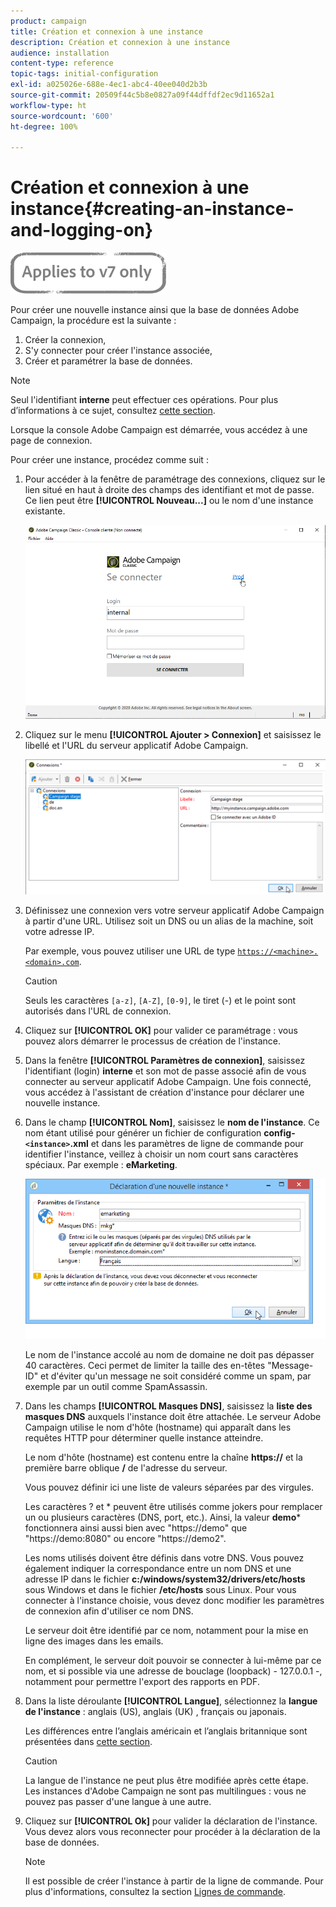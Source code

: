 ```yaml
---
product: campaign
title: Création et connexion à une instance
description: Création et connexion à une instance
audience: installation
content-type: reference
topic-tags: initial-configuration
exl-id: a025026e-688e-4ec1-abc4-40ee040d2b3b
source-git-commit: 20509f44c5b8e0827a09f44dffdf2ec9d11652a1
workflow-type: ht
source-wordcount: '600'
ht-degree: 100%

---
```


# Création et connexion à une instance{#creating-an-instance-and-logging-on}

![](../../assets/v7-only.svg)

Pour créer une nouvelle instance ainsi que la base de données Adobe Campaign, la procédure est la suivante :

1. Créer la connexion,
1. S&#39;y connecter pour créer l&#39;instance associée,
1. Créer et paramétrer la base de données.

>[!NOTE]
>
>Seul l&#39;identifiant **interne** peut effectuer ces opérations. Pour plus d’informations à ce sujet, consultez [cette section](../../installation/using/configuring-campaign-server.md#internal-identifier).

Lorsque la console Adobe Campaign est démarrée, vous accédez à une page de connexion.

Pour créer une instance, procédez comme suit :

1. Pour accéder à la fenêtre de paramétrage des connexions, cliquez sur le lien situé en haut à droite des champs des identifiant et mot de passe. Ce lien peut être **[!UICONTROL Nouveau...]** ou le nom d&#39;une instance existante.

   ![](assets/s_ncs_install_define_connection_01.png)

1. Cliquez sur le menu **[!UICONTROL Ajouter > Connexion]** et saisissez le libellé et l&#39;URL du serveur applicatif Adobe Campaign.

   ![](assets/s_ncs_install_define_connection_02.png)

1. Définissez une connexion vers votre serveur applicatif Adobe Campaign à partir d&#39;une URL. Utilisez soit un DNS ou un alias de la machine, soit votre adresse IP.

   Par exemple, vous pouvez utiliser une URL de type [`https://<machine>.<domain>.com`](https://myserver.adobe.com).

   >[!CAUTION]
   >
   >Seuls les caractères `[a-z]`, `[A-Z]`, `[0-9]`, le tiret (-) et le point sont autorisés dans l&#39;URL de connexion. 

1. Cliquez sur **[!UICONTROL OK]** pour valider ce paramétrage : vous pouvez alors démarrer le processus de création de l&#39;instance.
1. Dans la fenêtre **[!UICONTROL Paramètres de connexion]**, saisissez l&#39;identifiant (login) **interne** et son mot de passe associé afin de vous connecter au serveur applicatif Adobe Campaign. Une fois connecté, vous accédez à l&#39;assistant de création d&#39;instance pour déclarer une nouvelle instance.
1. Dans le champ **[!UICONTROL Nom]**, saisissez le **nom de l&#39;instance**. Ce nom étant utilisé pour générer un fichier de configuration **config-`<instance>`.xml** et dans les paramètres de ligne de commande pour identifier l&#39;instance, veillez à choisir un nom court sans caractères spéciaux. Par exemple : **eMarketing**.

   ![](assets/s_ncs_install_create_instance.png)

   Le nom de l&#39;instance accolé au nom de domaine ne doit pas dépasser 40 caractères. Ceci permet de limiter la taille des en-têtes &quot;Message-ID&quot; et d&#39;éviter qu&#39;un message ne soit considéré comme un spam, par exemple par un outil comme SpamAssassin.

1. Dans les champs **[!UICONTROL Masques DNS]**, saisissez la **liste des masques DNS** auxquels l&#39;instance doit être attachée. Le serveur Adobe Campaign utilise le nom d&#39;hôte (hostname) qui apparaît dans les requêtes HTTP pour déterminer quelle instance atteindre.

   Le nom d&#39;hôte (hostname) est contenu entre la chaîne **https://** et la première barre oblique **/** de l&#39;adresse du serveur.

   Vous pouvez définir ici une liste de valeurs séparées par des virgules.

   Les caractères ? et * peuvent être utilisés comme jokers pour remplacer un ou plusieurs caractères (DNS, port, etc.). Ainsi, la valeur **demo*** fonctionnera ainsi aussi bien avec &quot;https://demo&quot; que &quot;https://demo:8080&quot; ou encore &quot;https://demo2&quot;.

   Les noms utilisés doivent être définis dans votre DNS. Vous pouvez également indiquer la correspondance entre un nom DNS et une adresse IP dans le fichier **c:/windows/system32/drivers/etc/hosts** sous Windows et dans le fichier **/etc/hosts** sous Linux. Pour vous connecter à l&#39;instance choisie, vous devez donc modifier les paramètres de connexion afin d&#39;utiliser ce nom DNS.

   Le serveur doit être identifié par ce nom, notamment pour la mise en ligne des images dans les emails.

   En complément, le serveur doit pouvoir se connecter à lui-même par ce nom, et si possible via une adresse de bouclage (loopback) - 127.0.0.1 -, notamment pour permettre l&#39;export des rapports en PDF.

1. Dans la liste déroulante **[!UICONTROL Langue]**, sélectionnez la **langue de l&#39;instance** : anglais (US), anglais (UK) , français ou japonais.

   Les différences entre l’anglais américain et l’anglais britannique sont présentées dans [cette section](../../platform/using/adobe-campaign-workspace.md#date-and-time).

   >[!CAUTION]
   >
   >La langue de l&#39;instance ne peut plus être modifiée après cette étape. Les instances d&#39;Adobe Campaign ne sont pas multilingues : vous ne pouvez pas passer d&#39;une langue à une autre.

1. Cliquez sur **[!UICONTROL Ok]** pour valider la déclaration de l&#39;instance. Vous devez alors vous reconnecter pour procéder à la déclaration de la base de données.

   >[!NOTE]
   >
   >Il est possible de créer l&#39;instance à partir de la ligne de commande. Pour plus d&#39;informations, consultez la section [Lignes de commande](../../installation/using/command-lines.md).
